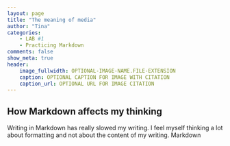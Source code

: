 ```yaml
---
layout: page  
title: "The meaning of media"  
author: "Tina"  
categories:  
    - LAB #1
    - Practicing Markdown
comments: false  
show_meta: true
header:
    image_fullwidth: OPTIONAL-IMAGE-NAME.FILE-EXTENSION
    caption: OPTIONAL CAPTION FOR IMAGE WITH CITATION
    caption_url: OPTIONAL URL FOR IMAGE CITATION
---
```

## How Markdown affects my thinking
Writing in Markdown has really slowed my writing. I feel myself thinking a lot
about formatting and not about the content of my writing. Markdown

